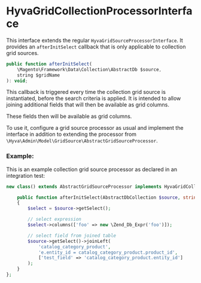 # HyvaGridCollectionProcessorInterface

This interface extends the regular `HyvaGridSourceProcessorInterface`. It provides an `afterInitSelect` callback that is only applicable to collection grid sources.


```javascript
public function afterInitSelect(
    \Magento\Framework\Data\Collection\AbstractDb $source,
    string $gridName
): void;
```


This callback is triggered every time the collection grid source is instantiated, before the search criteria is applied. It is intended to allow joining additional fields that will then be available as grid columns.


These fields then will be available as grid columns.


To use it, configure a grid source processor as usual and implement the interface in addition to extending the processor from `\Hyva\Admin\Model\GridSource\AbstractGridSourceProcessor`.


### Example:

This is an example collection grid source processor as declared in an integration test:

```php
new class() extends AbstractGridSourceProcessor implements HyvaGridCollectionProcessorInterface {

    public function afterInitSelect(AbstractDbCollection $source, string $gridName): void
    {
        $select = $source->getSelect();

        // select expression
        $select->columns(['foo' => new \Zend_Db_Expr('foo')]);

        // select field from joined table
        $source->getSelect()->joinLeft(
            'catalog_category_product',
            'e.entity_id = catalog_category_product.product_id',
            ['test_field' => 'catalog_category_product.entity_id']
        );
    }
};
```



